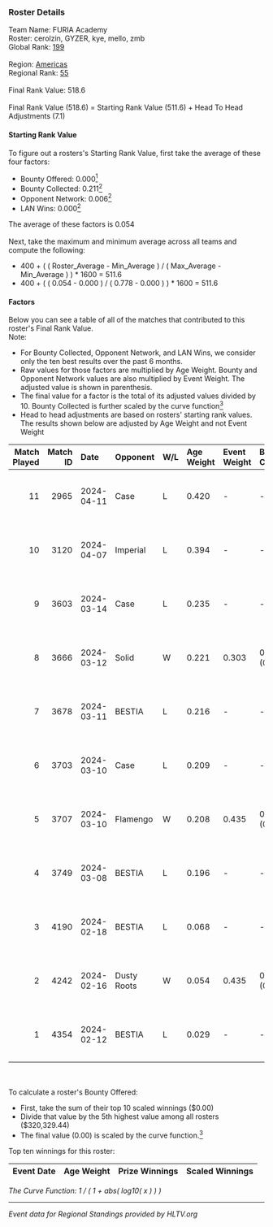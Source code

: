 ### Roster Details<br />
Team Name: FURIA Academy<br />
Roster: cerolzin, GYZER, kye, mello, zmb<br />
Global Rank: [199](../standings_global.md)<br />
<br />
Region: [Americas]( ../standings_americas.md)<br />
Regional Rank: [55]( ../standings_americas.md)<br />
<br />
Final Rank Value:  518.6<br />
<br />
Final Rank Value (518.6) = Starting Rank Value (511.6) + Head To Head Adjustments (7.1)<br />

#### Starting Rank Value<br />
To figure out a rosters's Starting Rank Value, first take the average of these four factors:<br />
- Bounty Offered: 0.000[<sup>1</sup>](#table2)
- Bounty Collected: 0.211[<sup>2</sup>](#table1)
- Opponent Network: 0.006[<sup>2</sup>](#table1)
- LAN Wins: 0.000[<sup>2</sup>](#table1)

The average of these factors is 0.054<br />
<br />
Next, take the maximum and minimum average across all teams and compute the following:<br />
- 400 + ( ( Roster_Average - Min_Average ) / ( Max_Average - Min_Average ) ) * 1600 = 511.6
- 400 + ( ( 0.054 - 0.000 ) / ( 0.778 - 0.000 ) ) * 1600 = 511.6


#### Factors<br />
Below you can see a table of all of the matches that contributed to this roster's Final Rank Value.<br />
Note:<br />

- For Bounty Collected, Opponent Network, and LAN Wins, we consider only the ten best results over the past 6 months.
- Raw values for those factors are multiplied by Age Weight. Bounty and Opponent Network values are also multiplied by Event Weight. The adjusted value is shown in parenthesis.
- The final value for a factor is the total of its adjusted values divided by 10. Bounty Collected is further scaled by the curve function[<sup>3</sup>](#curveFunction)
- Head to head adjustments are based on rosters' starting rank values. The results shown below are adjusted by Age Weight and not Event Weight
<span id="table1"></span><br />


| Match Played | Match ID | Date       | Opponent    | W/L | Age Weight | Event Weight | Bounty Collected | Opponent Network | LAN Wins  | H2H Adj. | Roster                                |
| -: | -: | :- | :- | :- | :- | :- | :- | :- | :- | -: | :- |
|           11 |     2965 | 2024-04-11 | Case        | L   | 0.420      | -            | -                | -                | -         |    -1.36 | cerolzin, GYZER, kye, mello, zmb      |
|           10 |     3120 | 2024-04-07 | Imperial    | L   | 0.394      | -            | -                | -                | -         |    -0.18 | Bruninho, cerolzin, GYZER, kye, mello |
|            9 |     3603 | 2024-03-14 | Case        | L   | 0.235      | -            | -                | -                | -         |    -0.71 | Bruninho, cerolzin, GYZER, kye, mello |
|            8 |     3666 | 2024-03-12 | Solid       | W   | 0.221      | 0.303        | 0.024 (0.002)    | 0.807 (0.054)    | 0 (0.000) |     6.22 | Bruninho, cerolzin, GYZER, kye, mello |
|            7 |     3678 | 2024-03-11 | BESTIA      | L   | 0.216      | -            | -                | -                | -         |    -0.40 | Bruninho, cerolzin, GYZER, kye, mello |
|            6 |     3703 | 2024-03-10 | Case        | L   | 0.209      | -            | -                | -                | -         |    -0.59 | Bruninho, cerolzin, GYZER, kye, mello |
|            5 |     3707 | 2024-03-10 | Flamengo    | W   | 0.208      | 0.435        | 0.000 (0.000)    | 0.013 (0.001)    | 0 (0.000) |     3.10 | Bruninho, cerolzin, GYZER, kye, mello |
|            4 |     3749 | 2024-03-08 | BESTIA      | L   | 0.196      | -            | -                | -                | -         |    -0.35 | Bruninho, cerolzin, GYZER, kye, mello |
|            3 |     4190 | 2024-02-18 | BESTIA      | L   | 0.068      | -            | -                | -                | -         |    -0.12 | Bruninho, cerolzin, GYZER, kye, mello |
|            2 |     4242 | 2024-02-16 | Dusty Roots | W   | 0.054      | 0.435        | 0.006 (0.000)    | 0.359 (0.008)    | 0 (0.000) |     1.49 | Bruninho, cerolzin, GYZER, kye, mello |
|            1 |     4354 | 2024-02-12 | BESTIA      | L   | 0.029      | -            | -                | -                | -         |    -0.05 | Bruninho, cerolzin, GYZER, kye, mello |

<br />
<span id="table2"></span><br />
To calculate a roster's Bounty Offered:<br />

- First, take the sum of their top 10 scaled winnings ($0.00)
- Divide that value by the 5th highest value among all rosters ($320,329.44)
- The final value (0.00) is scaled by the curve function.[<sup>3</sup>](#curveFunction)

Top ten winnings for this roster:<br />

| Event Date | Age Weight | Prize Winnings | Scaled Winnings |
| :- | -: | :- | :- |


<span id="curveFunction"></span>_The Curve Function: 1 / ( 1 + abs( log10( x ) ) )_<br />

---
_Event data for Regional Standings provided by HLTV.org_<br />
